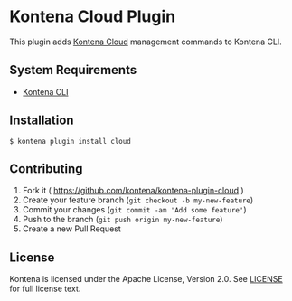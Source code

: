 # Kontena Cloud Plugin

This plugin adds [Kontena Cloud](https://kontena.io/cloud) management commands to Kontena CLI.

## System Requirements

- [Kontena CLI](https://kontena.io/)

## Installation

```
$ kontena plugin install cloud
```

## Contributing

1. Fork it ( https://github.com/kontena/kontena-plugin-cloud )
2. Create your feature branch (`git checkout -b my-new-feature`)
3. Commit your changes (`git commit -am 'Add some feature'`)
4. Push to the branch (`git push origin my-new-feature`)
5. Create a new Pull Request

## License

Kontena is licensed under the Apache License, Version 2.0. See [LICENSE](LICENSE.txt) for full license text.